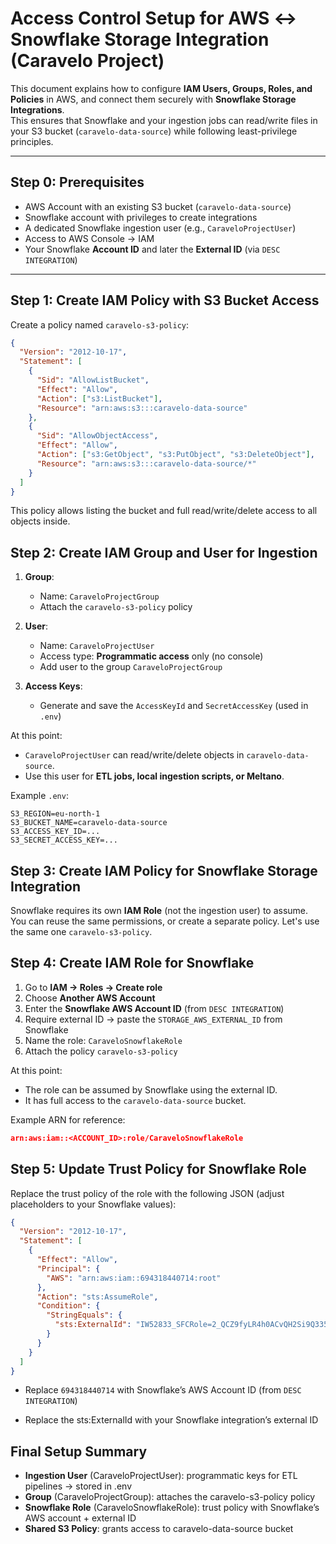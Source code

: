 # Access Control Setup for AWS ↔️ Snowflake Storage Integration (Caravelo Project)

This document explains how to configure **IAM Users, Groups, Roles, and Policies** in AWS, and connect them securely with **Snowflake Storage Integrations**.  
This ensures that Snowflake and your ingestion jobs can read/write files in your S3 bucket (`caravelo-data-source`) while following least-privilege principles.

---

## Step 0: Prerequisites

- AWS Account with an existing S3 bucket (`caravelo-data-source`)  
- Snowflake account with privileges to create integrations  
- A dedicated Snowflake ingestion user (e.g., `CaraveloProjectUser`)  
- Access to AWS Console → IAM  
- Your Snowflake **Account ID** and later the **External ID** (via `DESC INTEGRATION`)  

---

## Step 1: Create IAM Policy with S3 Bucket Access

Create a policy named `caravelo-s3-policy`:

```json
{
  "Version": "2012-10-17",
  "Statement": [
    {
      "Sid": "AllowListBucket",
      "Effect": "Allow",
      "Action": ["s3:ListBucket"],
      "Resource": "arn:aws:s3:::caravelo-data-source"
    },
    {
      "Sid": "AllowObjectAccess",
      "Effect": "Allow",
      "Action": ["s3:GetObject", "s3:PutObject", "s3:DeleteObject"],
      "Resource": "arn:aws:s3:::caravelo-data-source/*"
    }
  ]
}
```
This policy allows listing the bucket and full read/write/delete access to all objects inside.

## Step 2: Create IAM Group and User for Ingestion

1. **Group**:  
   - Name: `CaraveloProjectGroup`  
   - Attach the `caravelo-s3-policy` policy  

2. **User**:  
   - Name: `CaraveloProjectUser`  
   - Access type: **Programmatic access** only (no console)  
   - Add user to the group `CaraveloProjectGroup`  

3. **Access Keys**:  
   - Generate and save the `AccessKeyId` and `SecretAccessKey` (used in `.env`)  

At this point:  
- `CaraveloProjectUser` can read/write/delete objects in `caravelo-data-source`.  
- Use this user for **ETL jobs, local ingestion scripts, or Meltano**.  

Example `.env`:  

```env
S3_REGION=eu-north-1
S3_BUCKET_NAME=caravelo-data-source
S3_ACCESS_KEY_ID=...
S3_SECRET_ACCESS_KEY=...
```

## Step 3: Create IAM Policy for Snowflake Storage Integration

Snowflake requires its own **IAM Role** (not the ingestion user) to assume.  
You can reuse the same permissions, or create a separate policy. Let's use the same one `caravelo-s3-policy`.

## Step 4: Create IAM Role for Snowflake

1. Go to **IAM → Roles → Create role**  
2. Choose **Another AWS Account**  
3. Enter the **Snowflake AWS Account ID** (from `DESC INTEGRATION`)  
4. Require external ID → paste the `STORAGE_AWS_EXTERNAL_ID` from Snowflake  
5. Name the role: `CaraveloSnowflakeRole`  
6. Attach the policy `caravelo-s3-policy`  

At this point:  
- The role can be assumed by Snowflake using the external ID.  
- It has full access to the `caravelo-data-source` bucket.  

Example ARN for reference:

```json
arn:aws:iam::<ACCOUNT_ID>:role/CaraveloSnowflakeRole
```

## Step 5: Update Trust Policy for Snowflake Role

Replace the trust policy of the role with the following JSON (adjust placeholders to your Snowflake values):

```json
{
  "Version": "2012-10-17",
  "Statement": [
    {
      "Effect": "Allow",
      "Principal": {
        "AWS": "arn:aws:iam::694318440714:root"
      },
      "Action": "sts:AssumeRole",
      "Condition": {
        "StringEquals": {
          "sts:ExternalId": "IW52833_SFCRole=2_QCZ9fyLR4h0ACvQH2Si9Q335t7Y="
        }
      }
    }
  ]
}
```

- Replace `694318440714` with Snowflake’s AWS Account ID (from `DESC INTEGRATION`)

- Replace the sts:ExternalId with your Snowflake integration’s external ID

## Final Setup Summary

- **Ingestion User** (CaraveloProjectUser): programmatic keys for ETL pipelines → stored in .env
- **Group** (CaraveloProjectGroup): attaches the caravelo-s3-policy policy
- **Snowflake Role** (CaraveloSnowflakeRole): trust policy with Snowflake’s AWS account + external ID
- **Shared S3 Policy**: grants access to caravelo-data-source bucket
